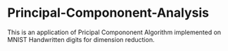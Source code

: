 # Principal-Compononent-Analysis
This is an application of Pricipal Compononent Algorithm implemented on MNIST Handwritten digits for dimension reduction.
